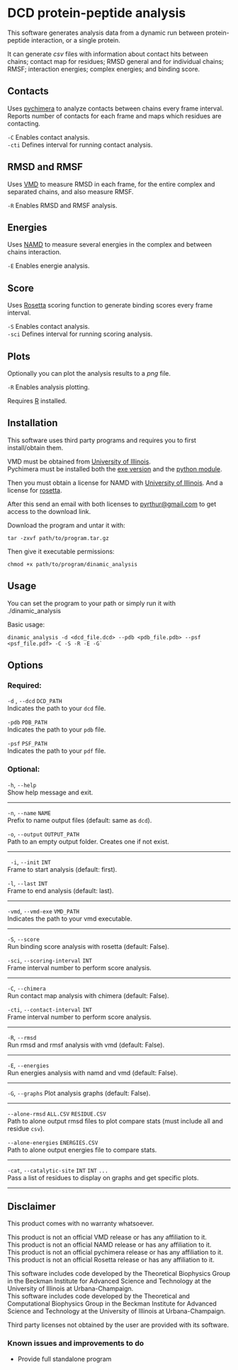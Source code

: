 # DCD protein-peptide analysis
This software generates analysis data from a dynamic run between protein-peptide interaction, or a single protein.

It can generate *csv* files with information about contact hits between chains; contact map for residues; RMSD general and for individual chains; RMSF; interaction energies; complex energies; and binding score.

## Contacts
Uses [pychimera](https://pypi.org/project/pychimera/) to analyze contacts between chains every frame interval. Reports number of contacts for each frame and maps which residues are contacting.
 
`-C` Enables contact analysis.  
`-cti` Defines interval for running contact analysis.

## RMSD and RMSF
Uses [VMD](https://www.ks.uiuc.edu/Research/vmd/) to measure RMSD in each frame, for the entire complex and separated chains, and also measure RMSF. 

`-R` Enables RMSD and RMSF analysis.

## Energies
Uses [NAMD](https://www.ks.uiuc.edu/Research/namd/) to measure several energies in the complex and between chains interaction.

`-E` Enables energie analysis.

## Score
Uses [Rosetta](https://www.rosettacommons.org/) scoring function to generate binding scores every frame interval.

`-S` Enables contact analysis.  
`-sci` Defines interval for running scoring analysis.

## Plots
Optionally you can plot the analysis results to a *png* file.

`-R` Enables analysis plotting.

Requires [R](https://www.r-project.org/) installed.

## Installation
This software uses third party programs and requires you to first install/obtain them.

VMD must be obtained from [University of Illinois](https://www.ks.uiuc.edu/Development/Download/download.cgi?PackageName=VMD).  
Pychimera must be installed both the [exe version](https://www.cgl.ucsf.edu/chimera/download.html) and the [python module](https://pypi.org/project/pychimera/). 

Then you must obtain a license for NAMD with [University of Illinois](https://www.ks.uiuc.edu/Development/Download/download.cgi?UserID=&AccessCode=&ArchiveID=1641). And a license for [rosetta](https://els2.comotion.uw.edu/product/rosetta).

After this send an email with both licenses to [pyrthur@gmail.com](pyrthur@gmail.com) to get access to the download link.

Download the program and untar it with:

    tar -zxvf path/to/program.tar.gz

Then give it executable permissions:
 
    chmod +x path/to/program/dinamic_analysis

## Usage
You can set the program to your path or simply run it with ./dinamic_analysis

Basic usage: 
```
dinamic_analysis -d <dcd_file.dcd> --pdb <pdb_file.pdb> --psf <psf_file.pdf> -C -S -R -E -G`
```

## Options

### Required:
`-d` , `--dcd` `DCD_PATH`  
Indicates the path to your `dcd` file.

`-pdb` `PDB_PATH`  
Indicates the path to your `pdb` file.  

`-psf` `PSF_PATH`  
Indicates the path to your `pdf` file.

### Optional:
`-h`, `--help`  
Show help message and exit.
***

`-n`, `--name` `NAME`  
Prefix to name output files (default: same as `dcd`).

`-o`, `--output` `OUTPUT_PATH`  
Path to an empty output folder. Creates one if not exist.
***

` -i`, `--init` `INT`  
Frame to start analysis (default: first).

`-l`, `--last` `INT`  
Frame to end analysis (default: last).
***

`-vmd`, `--vmd-exe` `VMD_PATH`  
Indicates the path to your vmd executable.
***

`-S`, `--score`  
Run binding score analysis with rosetta (default: False).

`-sci`, `--scoring-interval` `INT`  
Frame interval number to perform score analysis.
***

`-C`, `--chimera`  
Run contact map analysis with chimera (default: False).

`-cti`, `--contact-interval` `INT`  
Frame interval number to perform score analysis.
***

`-R`, `--rmsd`   
Run rmsd and rmsf analysis with vmd (default: False).
***

`-E`, `--energies`  
Run energies analysis with namd and vmd (default: False).
***

`-G`, `--graphs`
Plot analysis graphs (default: False).

***
`--alone-rmsd` `ALL.CSV` `RESIDUE.CSV`  
Path to alone output rmsd files to plot compare stats (must include all and residue `csv`).

`--alone-energies` `ENERGIES.CSV`  
Path to alone output energies file to compare stats.
***

`-cat`, `--catalytic-site` `INT` `INT` `...`  
Pass a list of residues to display on graphs and get specific plots.
***
     
## Disclaimer

This product comes with no warranty whatsoever.  

This product is not an official VMD release or has any affiliation to it.  
This product is not an official NAMD release or has any affiliation to it.  
This product is not an official pychimera release or has any affiliation to it.  
This product is not an official Rosetta release or has any affiliation to it.  

This software includes code developed by the Theoretical Biophysics Group in the Beckman Institute for Advanced Science and Technology at the University of Illinois at Urbana-Champaign.  
This software includes code developed by the Theoretical and Computational Biophysics Group in the Beckman Institute for Advanced Science and Technology at the University of Illinois at Urbana-Champaign.
 
Third party licenses not obtained by the user are provided with its software. 

### Known issues and improvements to do
- Provide full standalone program
